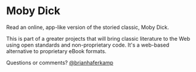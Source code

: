 # Moby Dick

Read an online, app-like version of the storied classic, Moby Dick.

This is part of a greater projects that will bring classic literature to the Web using open standards and non-proprietary code. It's a web-based alternative to proprietary eBook formats.

Questions or comments? 
[@brianhaferkamp](https://twitter.com/BrianHaferkamp)
